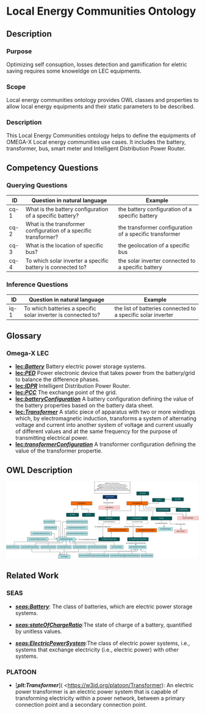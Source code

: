 # Local Energy Communities Ontology

## Description
### Purpose
Optimizing self consuption, losses detection and gamification for eletric saving requires some knoweldge on LEC equipments.
### Scope
Local energy communities ontology provides OWL classes and properties to allow local energy equipments and their static parameters to be described.
### Description
This Local Energy Communities ontology helps to define the equipments of OMEGA-X Local energy communities use cases. It includes the battery, transformer, bus, smart meter and Intelligent Distribution Power Router. 

## Competency Questions

### Querying Questions
| ID | Question in natural language | Example
|---|---|---|
| cq-1 |What is the battery configuration of a specific battery? | the battery configuration  of a specific battery|
| cq-2 |What is the transformer configuration of a specific transformer? | the  transformer configuration of a specific transformer |
| cq-3 |What is the location of specific bus? | the  geolocation of a specific bus|
| cq-4 |To which solar inverter a specific battery is connected to? | the solar inverter connected to a specific battery|

### Inference Questions
| ID | Question in natural language | Example
|---|---|---|
| iq-1 |To which batteries a specific solar inverter is connected to?| the list of batteries connected to a specific solar inverter|

## Glossary
### Omega-X LEC
* [**lec:_Battery_**](https://w3id.org/omega-x/LocalEnergyCommunitiesOntology/Battery)
Battery electric power storage systems.
* [**lec:_PED_**](https://w3id.org/omega-x/LocalEnergyCommunitiesOntology/PED)
Power electronic device that takes power from the battery/grid to balance the difference phases.
* [**lec:_IDPR_**](https://w3id.org/omega-x/LocalEnergyCommunitiesOntology/IDPR)
Intelligent Distribution Power Router.
* [**lec:_PCC_**](https://w3id.org/omega-x/LocalEnergyCommunitiesOntology/PCC)
The exchange point of the grid.
* [**lec:_batteryConfiguration_**](https://w3id.org/omega-x/LocalEnergyCommunitiesOntology/batteryConfiguration)
A battery configuration defining the value of the battery properties based on the battery data sheet.
* [**lec:_Transformer_**](https://w3id.org/omega-x/LocalEnergyCommunitiesOntology/Transformer)
A static piece of apparatus with two or more windings which, by electromagnetic induction, transforms a system of alternating voltage and current into another system of voltage and current usually of different values and at the same frequency for the purpose of transmitting electrical power.
* [**lec:_transformerConfiguration_**](https://w3id.org/omega-x/LocalEnergyCommunitiesOntology/transformerConfiguration)
A transformer configuration defining the value of the transformer propertie.

## OWL Description

![Diagram](./LEC-Module.png)

## Related Work

### SEAS
* [**_seas:Battery_**]( https://w3id.org/seas/Battery): The class of batteries, which are electric power storage systems.

* [**_seas:stateOfChargeRatio_**]( https://w3id.org/seas/stateOfChargeRatio):The state of charge of a battery, quantified by unitless values.

* [**_seas:ElectricPowerSystem_**]( https://w3id.org/seas/ElectricPowerSystem):The class of electric power systems, i.e., systems that exchange electricity (i.e., electric power) with other systems.

### PLATOON
* [**_plt:Transformer_**]( <https://w3id.org/platoon/Transformer): An electric power transformer is an electric power system that is capable of transforming electricity within a power network, between a primary connection point and a secondary connection point.
